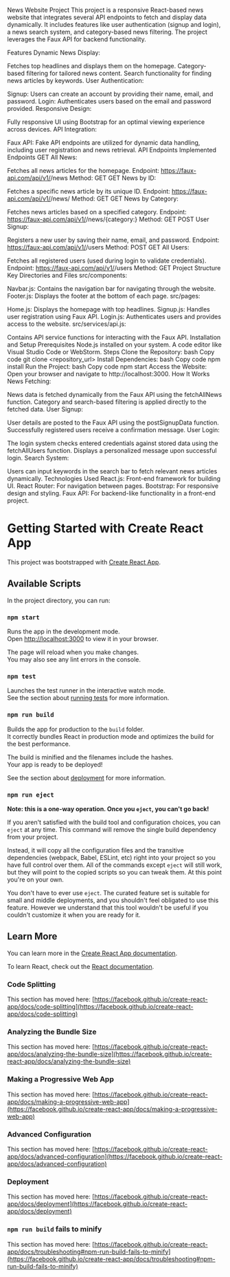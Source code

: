 News Website Project
This project is a responsive React-based news website that integrates several API endpoints to fetch and display data dynamically. It includes features like user authentication (signup and login), a news search system, and category-based news filtering. The project leverages the Faux API for backend functionality.

Features
Dynamic News Display:

Fetches top headlines and displays them on the homepage.
Category-based filtering for tailored news content.
Search functionality for finding news articles by keywords.
User Authentication:

Signup: Users can create an account by providing their name, email, and password.
Login: Authenticates users based on the email and password provided.
Responsive Design:

Fully responsive UI using Bootstrap for an optimal viewing experience across devices.
API Integration:

Faux API: Fake API endpoints are utilized for dynamic data handling, including user registration and news retrieval.
API Endpoints
Implemented Endpoints
GET All News:

Fetches all news articles for the homepage.
Endpoint: https://faux-api.com/api/v1/<token>/news
Method: GET
GET News by ID:

Fetches a specific news article by its unique ID.
Endpoint: https://faux-api.com/api/v1/<token>/news/<id>
Method: GET
GET News by Category:

Fetches news articles based on a specified category.
Endpoint: https://faux-api.com/api/v1/<token>/news/{category:<value>}
Method: GET
POST User Signup:

Registers a new user by saving their name, email, and password.
Endpoint: https://faux-api.com/api/v1/<token>/users
Method: POST
GET All Users:

Fetches all registered users (used during login to validate credentials).
Endpoint: https://faux-api.com/api/v1/<token>/users
Method: GET
Project Structure
Key Directories and Files
src/components:

Navbar.js: Contains the navigation bar for navigating through the website.
Footer.js: Displays the footer at the bottom of each page.
src/pages:

Home.js: Displays the homepage with top headlines.
Signup.js: Handles user registration using Faux API.
Login.js: Authenticates users and provides access to the website.
src/services/api.js:

Contains API service functions for interacting with the Faux API.
Installation and Setup
Prerequisites
Node.js installed on your system.
A code editor like Visual Studio Code or WebStorm.
Steps
Clone the Repository:
bash
Copy code
git clone <repository_url>
Install Dependencies:
bash
Copy code
npm install
Run the Project:
bash
Copy code
npm start
Access the Website:
Open your browser and navigate to http://localhost:3000.
How It Works
News Fetching:

News data is fetched dynamically from the Faux API using the fetchAllNews function.
Category and search-based filtering is applied directly to the fetched data.
User Signup:

User details are posted to the Faux API using the postSignupData function.
Successfully registered users receive a confirmation message.
User Login:

The login system checks entered credentials against stored data using the fetchAllUsers function.
Displays a personalized message upon successful login.
Search System:

Users can input keywords in the search bar to fetch relevant news articles dynamically.
Technologies Used
React.js: Front-end framework for building UI.
React Router: For navigation between pages.
Bootstrap: For responsive design and styling.
Faux API: For backend-like functionality in a front-end project.


# Getting Started with Create React App

This project was bootstrapped with [Create React App](https://github.com/facebook/create-react-app).

## Available Scripts

In the project directory, you can run:

### `npm start`

Runs the app in the development mode.\
Open [http://localhost:3000](http://localhost:3000) to view it in your browser.

The page will reload when you make changes.\
You may also see any lint errors in the console.

### `npm test`

Launches the test runner in the interactive watch mode.\
See the section about [running tests](https://facebook.github.io/create-react-app/docs/running-tests) for more information.

### `npm run build`

Builds the app for production to the `build` folder.\
It correctly bundles React in production mode and optimizes the build for the best performance.

The build is minified and the filenames include the hashes.\
Your app is ready to be deployed!

See the section about [deployment](https://facebook.github.io/create-react-app/docs/deployment) for more information.

### `npm run eject`

**Note: this is a one-way operation. Once you `eject`, you can't go back!**

If you aren't satisfied with the build tool and configuration choices, you can `eject` at any time. This command will remove the single build dependency from your project.

Instead, it will copy all the configuration files and the transitive dependencies (webpack, Babel, ESLint, etc) right into your project so you have full control over them. All of the commands except `eject` will still work, but they will point to the copied scripts so you can tweak them. At this point you're on your own.

You don't have to ever use `eject`. The curated feature set is suitable for small and middle deployments, and you shouldn't feel obligated to use this feature. However we understand that this tool wouldn't be useful if you couldn't customize it when you are ready for it.

## Learn More

You can learn more in the [Create React App documentation](https://facebook.github.io/create-react-app/docs/getting-started).

To learn React, check out the [React documentation](https://reactjs.org/).

### Code Splitting

This section has moved here: [https://facebook.github.io/create-react-app/docs/code-splitting](https://facebook.github.io/create-react-app/docs/code-splitting)

### Analyzing the Bundle Size

This section has moved here: [https://facebook.github.io/create-react-app/docs/analyzing-the-bundle-size](https://facebook.github.io/create-react-app/docs/analyzing-the-bundle-size)

### Making a Progressive Web App

This section has moved here: [https://facebook.github.io/create-react-app/docs/making-a-progressive-web-app](https://facebook.github.io/create-react-app/docs/making-a-progressive-web-app)

### Advanced Configuration

This section has moved here: [https://facebook.github.io/create-react-app/docs/advanced-configuration](https://facebook.github.io/create-react-app/docs/advanced-configuration)

### Deployment

This section has moved here: [https://facebook.github.io/create-react-app/docs/deployment](https://facebook.github.io/create-react-app/docs/deployment)

### `npm run build` fails to minify

This section has moved here: [https://facebook.github.io/create-react-app/docs/troubleshooting#npm-run-build-fails-to-minify](https://facebook.github.io/create-react-app/docs/troubleshooting#npm-run-build-fails-to-minify)
